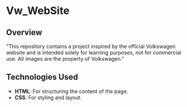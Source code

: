 # Vw_WebSite

## Overview
"This repository contains a project inspired by the official Volkswagen website and is intended solely for learning purposes, not for commercial use. All images are the property of Volkswagen."

## Technologies Used
- **HTML**: For structuring the content of the page.
- **CSS**: For styling and layout.


    
